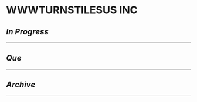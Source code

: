 # WWWTURNSTILESUS INC

## *In Progress*

--------------------

## *Que*

-----------------------------------
## *Archive*

-----------------------------------

